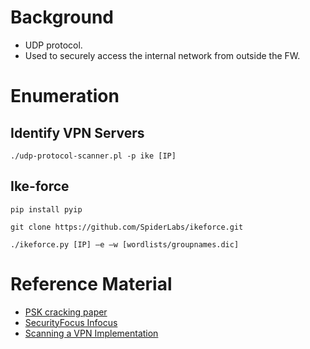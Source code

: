 # Background
- UDP protocol.
- Used to securely access the internal network from outside the FW.

# Enumeration
## Identify VPN Servers
```
./udp-protocol-scanner.pl -p ike [IP]
```

## Ike-force 
```
pip install pyip 
```
```
git clone https://github.com/SpiderLabs/ikeforce.git 
```
```
./ikeforce.py [IP] –e –w [wordlists/groupnames.dic]
```

# Reference Material
- [PSK cracking paper](http://www.ernw.de/download/pskattack.pdf)
- [SecurityFocus Infocus](http://www.securityfocus.com/infocus/1821)
- [Scanning a VPN Implementation](http://www.radarhack.com/dir/papers/Scanning_ike_with_ikescan.pdf)
